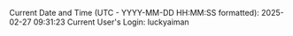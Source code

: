 Current Date and Time (UTC - YYYY-MM-DD HH:MM:SS formatted): 2025-02-27 09:31:23
Current User's Login: luckyaiman
